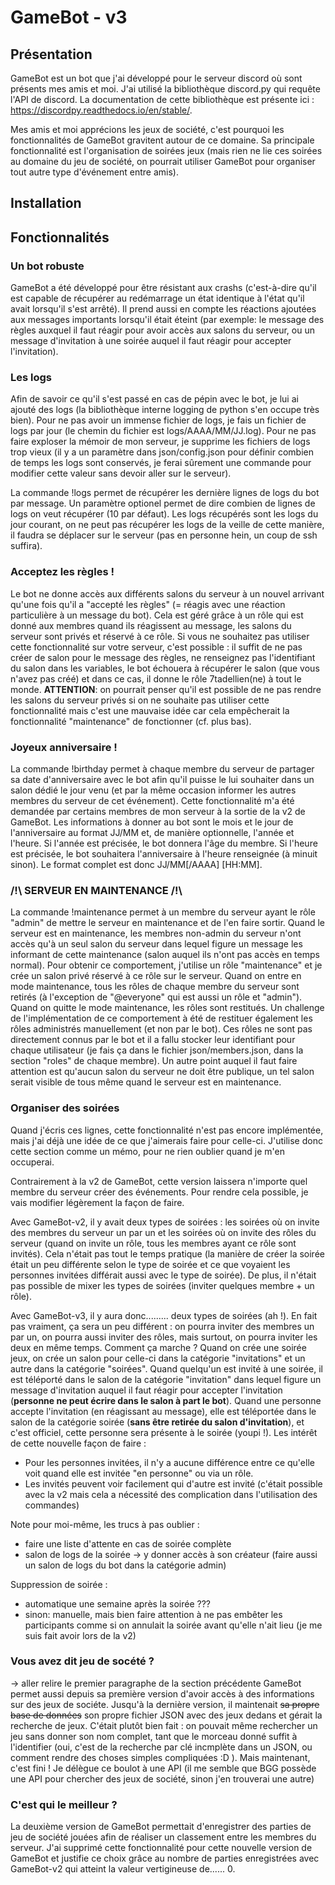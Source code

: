 # GameBot - v3

## Présentation

GameBot est un bot que j'ai développé pour le serveur discord où sont présents mes amis et moi. J'ai utilisé la bibliothèque discord.py qui requête l'API de discord. La documentation de cette bibliothèque est présente ici : https://discordpy.readthedocs.io/en/stable/.

Mes amis et moi apprécions les jeux de société, c'est pourquoi les fonctionnalités de GameBot gravitent autour de ce domaine. Sa principale fonctionnalité est l'organisation de soirées jeux (mais rien ne lie ces soirées au domaine du jeu de société, on pourrait utiliser GameBot pour organiser tout autre type d'événement entre amis).

## Installation

## Fonctionnalités

### Un bot robuste

GameBot a été développé pour être résistant aux crashs (c'est-à-dire qu'il est capable de récupérer au redémarrage un état identique à l'état qu'il avait lorsqu'il s'est arrêté). Il prend aussi en compte les réactions ajoutées aux messages importants lorsqu'il était éteint (par exemple: le message des règles auxquel il faut réagir pour avoir accès aux salons du serveur, ou un message d'invitation à une soirée auquel il faut réagir pour accepter l'invitation).

### Les logs

Afin de savoir ce qu'il s'est passé en cas de pépin avec le bot, je lui ai ajouté des logs (la bibliothèque interne logging de python s'en occupe très bien). Pour ne pas avoir un immense fichier de logs, je fais un fichier de logs par jour (le chemin du fichier est logs/AAAA/MM/JJ.log). Pour ne pas faire exploser la mémoir de mon serveur, je supprime les fichiers de logs trop vieux (il y a un paramètre dans json/config.json pour définir combien de temps les logs sont conservés, je ferai sûrement une commande pour modifier cette valeur sans devoir aller sur le serveur).

La commande !logs permet de récupérer les dernière lignes de logs du bot par message. Un paramètre optionel permet de dire combien de lignes de logs on veut récupérer (10 par défaut). Les logs récupérés sont les logs du jour courant, on ne peut pas récupérer les logs de la veille de cette manière, il faudra se déplacer sur le serveur (pas en personne hein, un coup de ssh suffira).

### Acceptez les règles !

Le bot ne donne accès aux différents salons du serveur à un nouvel arrivant qu'une fois qu'il a "accepté les règles" (= réagis avec une réaction particulière à un message du bot). Cela est géré grâce à un rôle qui est donné aux membres quand ils réagissent au message, les salons du serveur sont privés et réservé à ce rôle. Si vous ne souhaitez pas utiliser cette fonctionnalité sur votre serveur, c'est possible : il suffit de ne pas créer de salon pour le message des règles, ne renseignez pas l'identifiant du salon dans les variables, le bot échouera à récupérer le salon (que vous n'avez pas créé) et dans ce cas, il donne le rôle 7tadellien(ne) à tout le monde. __ATTENTION__: on pourrait penser qu'il est possible de ne pas rendre les salons du serveur privés si on ne souhaite pas utiliser cette fonctionnalité mais c'est une mauvaise idée car cela empêcherait la fonctionnalité "maintenance" de fonctionner (cf. plus bas).

### Joyeux anniversaire !

La commande !birthday permet à chaque membre du serveur de partager sa date d'anniversaire avec le bot afin qu'il puisse le lui souhaiter dans un salon dédié le jour venu (et par la même occasion informer les autres membres du serveur de cet événement). Cette fonctionnalité m'a été demandée par certains membres de mon serveur à la sortie de la v2 de GameBot. Les informations à donner au bot sont le mois et le jour de l'anniversaire au format JJ/MM et, de manière optionnelle, l'année et l'heure. Si l'année est précisée, le bot donnera l'âge du membre. Si l'heure est précisée, le bot souhaitera l'anniversaire à l'heure renseignée (à minuit sinon). Le format complet est donc JJ/MM\[\/AAAA\] \[HH:MM\].

### /!\ SERVEUR EN MAINTENANCE /!\

La commande !maintenance permet à un membre du serveur ayant le rôle "admin" de mettre le serveur en maintenance et de l'en faire sortir. Quand le serveur est en maintenance, les membres non-admin du serveur n'ont accès qu'à un seul salon du serveur dans lequel figure un message les informant de cette maintenance (salon auquel ils n'ont pas accès en temps normal). Pour obtenir ce comportement, j'utilise un rôle "maintenance" et je crée un salon privé réservé à ce rôle sur le serveur. Quand on entre en mode maintenance, tous les rôles de chaque membre du serveur sont retirés (à l'exception de "@everyone" qui est aussi un rôle et "admin"). Quand on quitte le mode maintenance, les rôles sont restitués. Un challenge de l'implémentation de ce comportement à été de restituer également les rôles administrés manuellement (et non par le bot). Ces rôles ne sont pas directement connus par le bot et il a fallu stocker leur identifiant pour chaque utilisateur (je fais ça dans le fichier json/members.json, dans la section "roles" de chaque membre). Un autre point auquel il faut faire attention est qu'aucun salon du serveur ne doit être publique, un tel salon serait visible de tous même quand le serveur est en maintenance.

### Organiser des soirées

Quand j'écris ces lignes, cette fonctionnalité n'est pas encore implémentée, mais j'ai déjà une idée de ce que j'aimerais faire pour celle-ci. J'utilise donc cette section comme un mémo, pour ne rien oublier quand je m'en occuperai.

Contrairement à la v2 de GameBot, cette version laissera n'importe quel membre du serveur créer des événements. Pour rendre cela possible, je vais modifier légèrement la façon de faire.

Avec GameBot-v2, il y avait deux types de soirées : les soirées où on invite des membres du serveur un par un et les soirées où on invite des rôles du serveur (quand on invite un rôle, tous les membres ayant ce rôle sont invités). Cela n'était pas tout le temps pratique (la manière de créer la soirée était un peu différente selon le type de soirée et ce que voyaient les personnes invitées différait aussi avec le type de soirée). De plus, il n'était pas possible de mixer les types de soirées (inviter quelques membre + un rôle).

Avec GameBot-v3, il y aura donc......... deux types de soirées (ah !). En fait pas vraiment, ça sera un peu différent : on pourra inviter des membres un par un, on pourra aussi inviter des rôles, mais surtout, on pourra inviter les deux en même temps. Comment ça marche ? Quand on crée une soirée jeux, on crée un salon pour celle-ci dans la catégorie "invitations" et un autre dans la catégorie "soirées". Quand quelqu'un est invité à une soirée, il est téléporté dans le salon de la catégorie "invitation" dans lequel figure un message d'invitation auquel il faut réagir pour accepter l'invitation (**personne ne peut écrire dans le salon à part le bot**). Quand une personne accepte l'invitation (en réagissant au message), elle est téléportée dans le salon de la catégorie soirée (**sans être retirée du salon d'invitation**), et c'est officiel, cette personne sera présente à le soirée (youpi !).
Les intérêt de cette nouvelle façon de faire :
- Pour les personnes invitées, il n'y a aucune différence entre ce qu'elle voit quand elle est invitée "en personne" ou via un rôle.
- Les invités peuvent voir facilement qui d'autre est invité (c'était possible avec la v2 mais cela a nécessité des complication dans l'utilisation des commandes)

Note pour moi-même, les trucs à pas oublier :

- faire une liste d'attente en cas de soirée complète
- salon de logs de la soirée -> y donner accès à son créateur (faire aussi un salon de logs du bot dans la catégorie admin)

Suppression de soirée :
- automatique une semaine après la soirée ???
- sinon: manuelle, mais bien faire attention à ne pas embêter les participants comme si on annulait la soirée avant qu'elle n'ait lieu (je me suis fait avoir lors de la v2)

### Vous avez dit jeu de socété ?

-> aller relire le premier paragraphe de la section précédente
GameBot permet aussi depuis sa première version d'avoir accès à des informations sur des jeux de sociéte. Jusqu'à la dernière version, il maintenait ~~sa propre base de données~~ son propre fichier JSON avec des jeux dedans et gérait la recherche de jeux. C'était plutôt bien fait : on pouvait même rechercher un jeu sans donner son nom complet, tant que le morceau donné suffit à l'identifier (oui, c'est de la recherche par clé incmplète dans un JSON, ou comment rendre des choses simples compliquées :D ). Mais maintenant, c'est fini ! Je délègue ce boulot à une API (il me semble que BGG possède une API pour chercher des jeux de société, sinon j'en trouverai une autre)

### C'est qui le meilleur ?

La deuxième version de GameBot permettait d'enregistrer des parties de jeu de société jouées afin de réaliser un classement entre les membres du serveur. J'ai supprimé cette fonctionnalité pour cette nouvelle version de GameBot et justifie ce choix grâce au nombre de parties enregistrées avec GameBot-v2 qui atteint la valeur vertigineuse de...... 0.